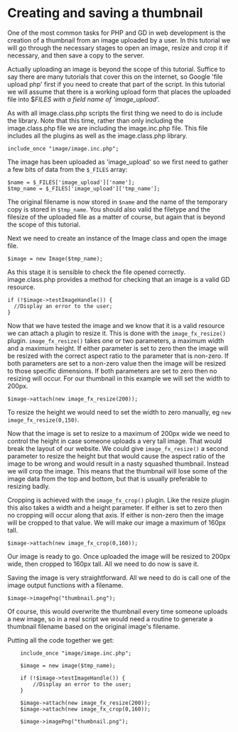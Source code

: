 # Creating and saving a thumbnail #

One of the most common tasks for PHP and GD in web development is the creation of a thumbnail from an image uploaded by a user. In this tutorial we will go through the necessary stages to open an image, resize and crop it if necessary, and then save a copy to the server.

Actually uploading an image is beyond the scope of this tutorial. Suffice to say there are many tutorials that cover this on the internet, so Google 'file upload php' first if you need to create that part of the script. In this tutorial we will assume that there is a working upload form that places the uploaded file into $_FILES with a field name of 'image\_upload'._

As with all image.class.php scripts the first thing we need to do is include the library. Note that this time, rather than only including the image.class.php file we are including the image.inc.php file. This file includes all the plugins as well as the image.class.php library.

`include_once "image/image.inc.php";`

The image has been uploaded as 'image\_upload' so we first need to gather a few bits of data from the `$_FILES` array:

```
$name = $_FILES['image_upload']['name'];
$tmp_name = $_FILES['image_upload']['tmp_name'];
```

The original filename is now stored in `$name` and the name of the temporary copy is stored in `$tmp_name`. You should also valid the filetype and the filesize of the uploaded file as a matter of course, but again that is beyond the scope of this tutorial.

Next we need to create an instance of the Image class and open the image file.

`$image = new Image($tmp_name);`

As this stage it is sensible to check the file opened correctly. image.class.php provides a method for checking that an image is a valid GD resource.

```
if (!$image->testImageHandle()) {
  //Display an error to the user;
}
```

Now that we have tested the image and we know that it is a valid resource we can attach a plugin to resize it. This is done with the `image_fx_resize()` plugin. `image_fx_resize()` takes one or two parameters, a maximum width and a maximum height. If either parameter is set to zero then the image will be resized with the correct aspect ratio to the parameter that is non-zero. If both parameters are set to a non-zero value then the image will be resized to those specific dimensions. If both parameters are set to zero then no resizing will occur. For our thumbnail in this example we will set the width to 200px.

```
$image->attach(new image_fx_resize(200));
```

To resize the height we would need to set the width to zero manually, eg `new image_fx_resize(0,150)`.

Now that the image is set to resize to a maximum of 200px wide we need to control the height in case someone uploads a very tall image. That would break the layout of our website. We could give `image_fx_resize()` a second parameter to resize the height but that would cause the aspect ratio of the image to be wrong and would result in a nasty squashed thumbnail. Instead we will crop the image. This means that the thumbnail will lose some of the image data from the top and bottom, but that is usually preferable to resizing badly.

Cropping is achieved with the `image_fx_crop()` plugin. Like the resize plugin this also takes a width and a height parameter. If either is set to zero then no cropping will occur along that axis. If either is non-zero then the image will be cropped to that value. We will make our image a maximum of 160px tall.

`$image->attach(new image_fx_crop(0,160));`

Our image is ready to go. Once uploaded the image will be resized to 200px wide, then cropped to 160px tall. All we need to do now is save it.

Saving the image is very straightforward. All we need to do is call one of the image output functions with a filename.

```
$image->imagePng("thumbnail.png");
```

Of course, this would overwrite the thumbnail every time someone uploads a new image, so in a real script we would need a routine to generate a thumbnail filename based on the original image's filename.

Putting all the code together we get:

```
    include_once "image/image.inc.php";

    $image = new image($tmp_name);

    if (!$image->testImageHandle()) {
        //Display an error to the user;
    }

    $image->attach(new image_fx_resize(200));
    $image->attach(new image_fx_crop(0,160));

    $image->imagePng("thumbnail.png");
```